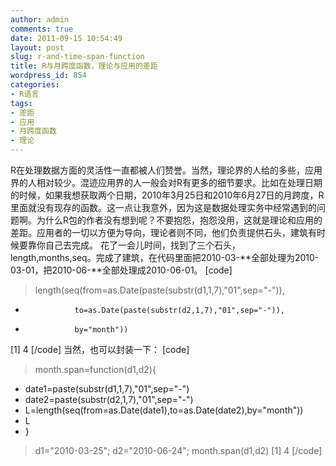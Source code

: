```yaml
---
author: admin
comments: true
date: 2011-09-15 10:54:49
layout: post
slug: r-and-time-span-function
title: R与月跨度函数，理论与应用的差距
wordpress_id: 854
categories:
- R语言
tags:
- 差距
- 应用
- 月跨度函数
- 理论
---
```


R在处理数据方面的灵活性一直都被人们赞誉。当然，理论界的人给的多些，应用界的人相对较少。混迹应用界的人一般会对R有更多的细节要求。比如在处理日期的时候，如果我想获取两个日期，2010年3月25日和2010年6月27日的月跨度，R里面就没有现存的函数。这一点让我意外，因为这是数据处理实务中经常遇到的问题啊。为什么R包的作者没有想到呢？不要抱怨，抱怨没用，这就是理论和应用的差距。应用者的一切以方便为导向，理论者则不同，他们负责提供石头，建筑有时候要靠你自己去完成。
花了一会儿时间，找到了三个石头，length,months,seq。完成了建筑，在代码里面把2010-03-**全部处理为2010-03-01，把2010-06-**全部处理成2010-06-01。
[code]
> length(seq(from=as.Date(paste(substr(d1,1,7),"01",sep="-")),
+                to=as.Date(paste(substr(d2,1,7),"01",sep="-")),
+                by="month"))
[1] 4
[/code]
当然，也可以封装一下：
[code]
> month.span=function(d1,d2){
+ date1=paste(substr(d1,1,7),"01",sep="-")
+ date2=paste(substr(d2,1,7),"01",sep="-")
+ L=length(seq(from=as.Date(date1),to=as.Date(date2),by="month"))
+ L
+ }
> 
> d1="2010-03-25";
> d2="2010-06-24";
> month.span(d1,d2)
[1] 4
[/code] 
